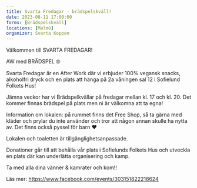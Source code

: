 ```yaml
---
title: Svarta Fredagar - brädspelskväll!
date: 2023-08-11 17:00:00
forms: [Brädspelskväll]
locations: [Malmö]
organizer: Svarta Koppen
---
```

Välkommen till SVARTA FREDAGAR!

AW med BRÄDSPEL 🤓

Svarta Fredagar är en After Work där vi erbjuder 100% vegansk snacks, alkoholfri dryck och en plats att hänga på 2a våningen sal 12 i Sofielund Folkets Hus!

Jämna veckor har vi Brädspelkvällar på fredagar mellan kl. 17 och kl. 20. Det kommer finnas brädspel på plats men ni är välkomna att ta egna!

Information om lokalen: på rummet finns det Free Shop, så ta gärna med kläder och prylar du inte använder och tror att någon annan skulle ha nytta av. Det finns också pyssel för barn ❤️

Lokalen och toaletten är tillgänglighetsanpassade.

Donationer går till att behålla vår plats i Sofielunds Folkets Hus och utveckla en plats där kan underlätta organisering och kamp.

Ta med alla dina vänner & kamrater och kom!!

Läs mer: https://www.facebook.com/events/303151822218624